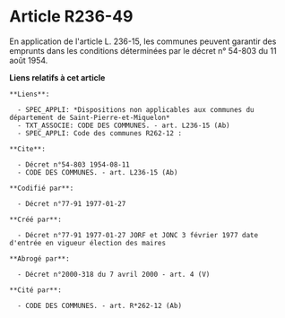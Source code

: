# Article R236-49

En application de l'article L. 236-15, les communes peuvent garantir des emprunts dans les conditions déterminées par le
décret n° 54-803 du 11 août 1954.

**Liens relatifs à cet article**

	**Liens**:

	  - SPEC_APPLI: *Dispositions non applicables aux communes du département de Saint-Pierre-et-Miquelon*
	  - TXT_ASSOCIE: CODE DES COMMUNES. - art. L236-15 (Ab)
	  - SPEC_APPLI: Code des communes R262-12 :

	**Cite**:

	  - Décret n°54-803 1954-08-11
	  - CODE DES COMMUNES. - art. L236-15 (Ab)

	**Codifié par**:

	  - Décret n°77-91 1977-01-27

	**Créé par**:

	  - Décret n°77-91 1977-01-27 JORF et JONC 3 février 1977 date d'entrée en vigueur élection des maires

	**Abrogé par**:

	  - Décret n°2000-318 du 7 avril 2000 - art. 4 (V)

	**Cité par**:

	  - CODE DES COMMUNES. - art. R*262-12 (Ab)

